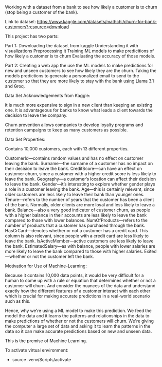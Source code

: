 Working with a dataset from a bank to see how likely a customer is to churn
(stop being a customer of the bank).

Link to dataset:
https://www.kaggle.com/datasets/mathchi/churn-for-bank-customers?resource=download

This project has two parts:

Part 1:
Downloading the dataset from kaggle
Understanding it with visualizations
Preprocessing it
Training ML models to make predicitions of how likely a customer is to churn
Evaluating the accuracy of those models.

Part 2:
Creating a web app the use the ML models to make predictions for new and unseen
customers to see how likely they are the churn.
Taking the models predictions to generate a personalized email to send to the
customer so that they are more likely to stay with the bank using Llama 3.1 and Groq.

Data Set Acknowledgements from Kaggle:

it is much more expensive to sign in a new client than keeping an existing one.
It is advantageous for banks to know what leads a client towards the decision to leave the company.

Churn prevention allows companies to develop loyalty programs and retention campaigns to keep as many customers as possible.

Data Set Properties:

Contains 10,000 customers, each with 13 different properties.

CustomerId—contains random values and has no effect on customer leaving the bank.
Surname—the surname of a customer has no impact on their decision to leave the bank.
CreditScore—can have an effect on customer churn, since a customer with a higher credit score is less likely to leave the bank.
Geography—a customer’s location can affect their decision to leave the bank.
Gender—it’s interesting to explore whether gender plays a role in a customer leaving the bank.
Age—this is certainly relevant, since older customers are less likely to leave their bank than younger ones.
Tenure—refers to the number of years that the customer has been a client of the bank. Normally, older clients are more loyal and less likely to leave a bank.
Balance—also a very good indicator of customer churn, as people with a higher balance in their accounts are less likely to leave the bank compared to those with lower balances.
NumOfProducts—refers to the number of products that a customer has purchased through the bank.
HasCrCard—denotes whether or not a customer has a credit card. This column is also relevant, since people with a credit card are less likely to leave the bank.
IsActiveMember—active customers are less likely to leave the bank.
EstimatedSalary—as with balance, people with lower salaries are more likely to leave the bank compared to those with higher salaries.
Exited—whether or not the customer left the bank.

Motivation for Use of Machine-Learning:

Because it contains 10,000 data points, it would be very difficult for a human to come up with a rule or equation that determines whether or not a customer will churn. And consider the nuances of the data and understand exactly how the different features of a customer interact with each other which is crucial for making accurate predictions in a real-world scenario such as this.

Hence, why we're using a ML model to make this prediction. We feed the model the data and it learns the patterns and relationships in the data to make predictions of whether or not the customers will churn. We're giving the computer a large set of data and asking it to learn the patterns in the data so it can make accurate predictions based on new and unseen data.

This is the premise of Machine Learning.

To activate virtual environment:

- source .venv/Scripts/activate
